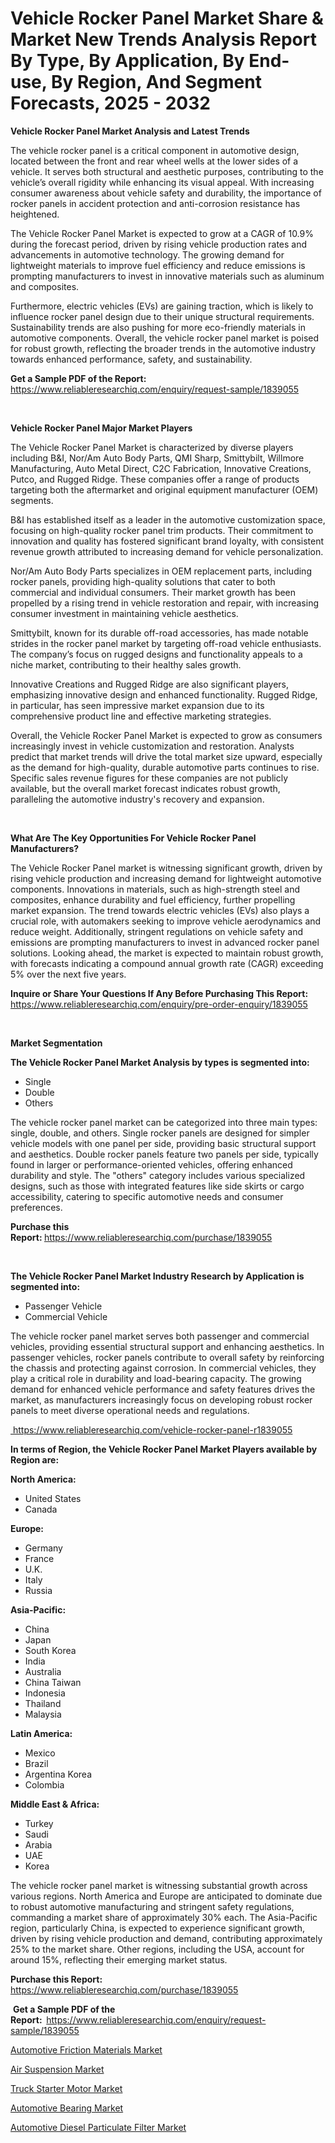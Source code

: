 <p><h1>Vehicle Rocker Panel Market Share & Market New Trends Analysis Report By Type, By Application, By End-use, By Region, And Segment Forecasts, 2025 - 2032</h1></p><p><strong>Vehicle Rocker Panel Market Analysis and Latest Trends</strong></p>
<p><p>The vehicle rocker panel is a critical component in automotive design, located between the front and rear wheel wells at the lower sides of a vehicle. It serves both structural and aesthetic purposes, contributing to the vehicle’s overall rigidity while enhancing its visual appeal. With increasing consumer awareness about vehicle safety and durability, the importance of rocker panels in accident protection and anti-corrosion resistance has heightened. </p><p>The Vehicle Rocker Panel Market is expected to grow at a CAGR of 10.9% during the forecast period, driven by rising vehicle production rates and advancements in automotive technology. The growing demand for lightweight materials to improve fuel efficiency and reduce emissions is prompting manufacturers to invest in innovative materials such as aluminum and composites. </p><p>Furthermore, electric vehicles (EVs) are gaining traction, which is likely to influence rocker panel design due to their unique structural requirements. Sustainability trends are also pushing for more eco-friendly materials in automotive components. Overall, the vehicle rocker panel market is poised for robust growth, reflecting the broader trends in the automotive industry towards enhanced performance, safety, and sustainability.</p></p>
<p><strong>Get a Sample PDF of the Report:&nbsp;</strong> <a href="https://www.reliableresearchiq.com/enquiry/request-sample/1839055?utm_campaign=1900&utm_medium=2&utm_source=Github&utm_content=ia&utm_term=30032025&utm_id=vehicle-rocker-panel">https://www.reliableresearchiq.com/enquiry/request-sample/1839055</a></p>
<p>&nbsp;</p>
<p><strong>Vehicle Rocker Panel Major Market Players</strong></p>
<p><p>The Vehicle Rocker Panel Market is characterized by diverse players including B&I, Nor/Am Auto Body Parts, QMI Sharp, Smittybilt, Willmore Manufacturing, Auto Metal Direct, C2C Fabrication, Innovative Creations, Putco, and Rugged Ridge. These companies offer a range of products targeting both the aftermarket and original equipment manufacturer (OEM) segments.</p><p>B&I has established itself as a leader in the automotive customization space, focusing on high-quality rocker panel trim products. Their commitment to innovation and quality has fostered significant brand loyalty, with consistent revenue growth attributed to increasing demand for vehicle personalization.</p><p>Nor/Am Auto Body Parts specializes in OEM replacement parts, including rocker panels, providing high-quality solutions that cater to both commercial and individual consumers. Their market growth has been propelled by a rising trend in vehicle restoration and repair, with increasing consumer investment in maintaining vehicle aesthetics.</p><p>Smittybilt, known for its durable off-road accessories, has made notable strides in the rocker panel market by targeting off-road vehicle enthusiasts. The company’s focus on rugged designs and functionality appeals to a niche market, contributing to their healthy sales growth.</p><p>Innovative Creations and Rugged Ridge are also significant players, emphasizing innovative design and enhanced functionality. Rugged Ridge, in particular, has seen impressive market expansion due to its comprehensive product line and effective marketing strategies.</p><p>Overall, the Vehicle Rocker Panel Market is expected to grow as consumers increasingly invest in vehicle customization and restoration. Analysts predict that market trends will drive the total market size upward, especially as the demand for high-quality, durable automotive parts continues to rise. Specific sales revenue figures for these companies are not publicly available, but the overall market forecast indicates robust growth, paralleling the automotive industry's recovery and expansion.</p></p>
<p>&nbsp;</p>
<p><strong>What Are The Key Opportunities For Vehicle Rocker Panel Manufacturers?</strong></p>
<p><p>The Vehicle Rocker Panel market is witnessing significant growth, driven by rising vehicle production and increasing demand for lightweight automotive components. Innovations in materials, such as high-strength steel and composites, enhance durability and fuel efficiency, further propelling market expansion. The trend towards electric vehicles (EVs) also plays a crucial role, with automakers seeking to improve vehicle aerodynamics and reduce weight. Additionally, stringent regulations on vehicle safety and emissions are prompting manufacturers to invest in advanced rocker panel solutions. Looking ahead, the market is expected to maintain robust growth, with forecasts indicating a compound annual growth rate (CAGR) exceeding 5% over the next five years.</p></p>
<p><strong>Inquire or Share Your Questions If Any Before Purchasing This Report:</strong> <a href="https://www.reliableresearchiq.com/enquiry/pre-order-enquiry/1839055?utm_campaign=1900&utm_medium=2&utm_source=Github&utm_content=ia&utm_term=30032025&utm_id=vehicle-rocker-panel">https://www.reliableresearchiq.com/enquiry/pre-order-enquiry/1839055</a></p>
<p>&nbsp;</p>
<p><strong>Market Segmentation</strong></p>
<p><strong>The Vehicle Rocker Panel Market Analysis by types is segmented into:</strong></p>
<p><ul><li>Single</li><li>Double</li><li>Others</li></ul></p>
<p><p>The vehicle rocker panel market can be categorized into three main types: single, double, and others. Single rocker panels are designed for simpler vehicle models with one panel per side, providing basic structural support and aesthetics. Double rocker panels feature two panels per side, typically found in larger or performance-oriented vehicles, offering enhanced durability and style. The "others" category includes various specialized designs, such as those with integrated features like side skirts or cargo accessibility, catering to specific automotive needs and consumer preferences.</p></p>
<p><strong>Purchase this Report:&nbsp;</strong><a href="https://www.reliableresearchiq.com/purchase/1839055?utm_campaign=1900&utm_medium=2&utm_source=Github&utm_content=ia&utm_term=30032025&utm_id=vehicle-rocker-panel">https://www.reliableresearchiq.com/purchase/1839055</a></p>
<p>&nbsp;</p>
<p><strong>The Vehicle Rocker Panel Market Industry Research by Application is segmented into:</strong></p>
<p><ul><li>Passenger Vehicle</li><li>Commercial Vehicle</li></ul></p>
<p><p>The vehicle rocker panel market serves both passenger and commercial vehicles, providing essential structural support and enhancing aesthetics. In passenger vehicles, rocker panels contribute to overall safety by reinforcing the chassis and protecting against corrosion. In commercial vehicles, they play a critical role in durability and load-bearing capacity. The growing demand for enhanced vehicle performance and safety features drives the market, as manufacturers increasingly focus on developing robust rocker panels to meet diverse operational needs and regulations.</p></p>
<p><a href="https://www.reliableresearchiq.com/vehicle-rocker-panel-r1839055?utm_campaign=1900&utm_medium=2&utm_source=Github&utm_content=ia&utm_term=30032025&utm_id=vehicle-rocker-panel">&nbsp;https://www.reliableresearchiq.com/vehicle-rocker-panel-r1839055</a></p>
<p><strong>In terms of Region, the Vehicle Rocker Panel Market Players available by Region are:</strong></p>
<p>
    <p> <strong> North America: </strong>
        <ul>
            <li>United States</li>
            <li>Canada</li>
        </ul>
        </p> 
    <p> <strong> Europe: </strong>
        <ul>
            <li>Germany</li>
            <li>France</li>
            <li>U.K.</li>
            <li>Italy</li>
            <li>Russia</li>
        </ul>
        </p> 
    <p> <strong> Asia-Pacific: </strong>
        <ul>
            <li>China</li>
            <li>Japan</li>
            <li>South Korea</li>
            <li>India</li>
            <li>Australia</li>
            <li>China Taiwan</li>
            <li>Indonesia</li>
            <li>Thailand</li>
            <li>Malaysia</li>
        </ul>
        </p> 
    <p> <strong> Latin America: </strong>
        <ul>
            <li>Mexico</li>
            <li>Brazil</li>
            <li>Argentina Korea</li>
            <li>Colombia</li>
        </ul>
        </p> 
    <p> <strong> Middle East & Africa: </strong>
        <ul>
            <li>Turkey</li>
            <li>Saudi</li>
            <li>Arabia</li>
            <li>UAE</li>
            <li>Korea</li>
        </ul>
    </p>
    </p>
<p><p>The vehicle rocker panel market is witnessing substantial growth across various regions. North America and Europe are anticipated to dominate due to robust automotive manufacturing and stringent safety regulations, commanding a market share of approximately 30% each. The Asia-Pacific region, particularly China, is expected to experience significant growth, driven by rising vehicle production and demand, contributing approximately 25% to the market share. Other regions, including the USA, account for around 15%, reflecting their emerging market status.</p></p>
<p><strong>Purchase this Report: </strong><a href="https://www.reliableresearchiq.com/purchase/1839055?utm_campaign=1900&utm_medium=2&utm_source=Github&utm_content=ia&utm_term=30032025&utm_id=vehicle-rocker-panel">https://www.reliableresearchiq.com/purchase/1839055</a></p>
<p>&nbsp;<strong>Get a Sample PDF of the Report:&nbsp;&nbsp;</strong><a href="https://www.reliableresearchiq.com/enquiry/request-sample/1839055?utm_campaign=1900&utm_medium=2&utm_source=Github&utm_content=ia&utm_term=30032025&utm_id=vehicle-rocker-panel">https://www.reliableresearchiq.com/enquiry/request-sample/1839055</a></p>
<p><strong></strong></p>
<p><p><a href="https://github.com/ayondaylos/Market-Research-Report-List-1/blob/main/automotive-friction-materials-market.md?utm_campaign=1900&utm_medium=2&utm_source=Github&utm_content=ia&utm_term=30032025&utm_id=vehicle-rocker-panel">Automotive Friction Materials Market</a></p><p><a href="https://github.com/leoustolja/Market-Research-Report-List-1/blob/main/air-suspension-market.md?utm_campaign=1900&utm_medium=2&utm_source=Github&utm_content=ia&utm_term=30032025&utm_id=vehicle-rocker-panel">Air Suspension Market</a></p><p><a href="https://github.com/kanetaerkid/Market-Research-Report-List-1/blob/main/truck-starter-motor-market.md?utm_campaign=1900&utm_medium=2&utm_source=Github&utm_content=ia&utm_term=30032025&utm_id=vehicle-rocker-panel">Truck Starter Motor Market</a></p><p><a href="https://github.com/madethkijori/Market-Research-Report-List-1/blob/main/automotive-bearing-market.md?utm_campaign=1900&utm_medium=2&utm_source=Github&utm_content=ia&utm_term=30032025&utm_id=vehicle-rocker-panel">Automotive Bearing Market</a></p><p><a href="https://github.com/bichukapac/Market-Research-Report-List-1/blob/main/automotive-diesel-particulate-filter-market.md?utm_campaign=1900&utm_medium=2&utm_source=Github&utm_content=ia&utm_term=30032025&utm_id=vehicle-rocker-panel">Automotive Diesel Particulate Filter Market</a></p></p>
